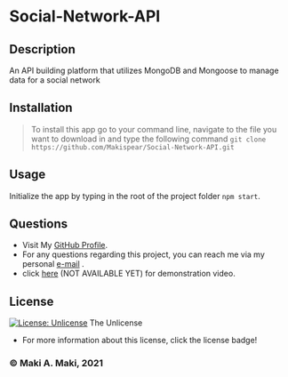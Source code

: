 # Social-Network-API

## Description
An API building platform that utilizes MongoDB and Mongoose to manage data for a social network

## Installation
> To install this app go to your command line, navigate to the file you want to download in and type the following command ```git clone https://github.com/Makispear/Social-Network-API.git```

## Usage 
Initialize the app by typing in the root of the project folder ```npm start```.

## Questions
* Visit My [GitHub Profile](https://github.com/Makispear).
* For any questions regarding this project, you can reach me via my personal [e-mail](mailto:maki-miko@hotmail.com) .
* click [here]() (NOT AVAILABLE YET) for demonstration video.

## License
[![License: Unlicense](https://img.shields.io/badge/license-Unlicense-blue.svg)](http://unlicense.org/)
The Unlicense
* For more information about this license, click the license badge!

### &copy; Maki A. Maki, 2021